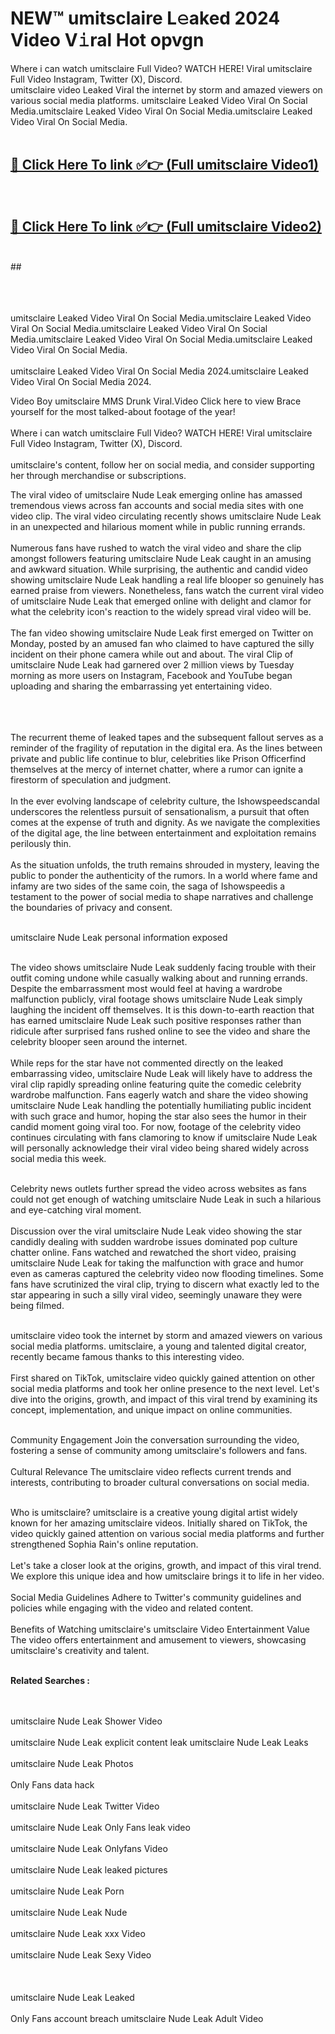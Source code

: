 
# NEW™ umitsclaire L𝚎aked 2024 Video V𝚒ral Hot opvgn

Where i can watch umitsclaire Full Video? WATCH HERE! Viral umitsclaire Full Video Instagram, Twitter (X), Discord. <br>
umitsclaire video Leaked Viral the internet by storm and amazed viewers on various social media platforms. umitsclaire Leaked Video Viral On Social Media.umitsclaire Leaked Video Viral On Social Media.umitsclaire Leaked Video Viral On Social Media.<br>
 <br>

##  <a href="https://clipsfans.site?title=umitsclaire&ref=git">🔴 Click Here To link ✅👉 (Full umitsclaire Video1) </a><br>
  <br>

##  <a href="https://clipsfans.site?title=umitsclaire&ref=git">🔴 Click Here To link ✅👉 (Full umitsclaire Video2)</a><br>
  <br>
  ##


  <br>

  <br>

<br><br>
umitsclaire Leaked Video Viral On Social Media.umitsclaire Leaked Video Viral On Social Media.umitsclaire Leaked Video Viral On Social Media.umitsclaire Leaked Video Viral On Social Media.umitsclaire Leaked Video Viral On Social Media.
<br><br>
umitsclaire Leaked Video Viral On Social Media 2024.umitsclaire Leaked Video Viral On Social Media 2024.


Video Boy umitsclaire MMS Drunk Viral.Video Click here to view Brace yourself for the most talked-about footage of the year!
<br><br>
Where i can watch umitsclaire Full Video? WATCH HERE! Viral umitsclaire Full Video Instagram, Twitter (X), Discord.
<br><br>
umitsclaire's content, follow her on social media, and consider supporting her through merchandise or subscriptions.


The viral video of umitsclaire Nude Leak emerging online has amassed tremendous views across fan accounts and social media sites with one video clip. The viral video circulating recently shows umitsclaire Nude Leak in an unexpected and hilarious moment while in public running errands.
<br><br>
Numerous fans have rushed to watch the viral video and share the clip amongst followers featuring umitsclaire Nude Leak caught in an amusing and awkward situation. While surprising, the authentic and candid video showing umitsclaire Nude Leak handling a real life blooper so genuinely has earned praise from viewers. Nonetheless, fans watch the current viral video of umitsclaire Nude Leak that emerged online with delight and clamor for what the celebrity icon's reaction to the widely spread viral video will be.
<br><br>
The fan video showing umitsclaire Nude Leak first emerged on Twitter on Monday, posted by an amused fan who claimed to have captured the silly incident on their phone camera while out and about. The viral Clip of umitsclaire Nude Leak had garnered over 2 million views by Tuesday morning as more users on Instagram, Facebook and YouTube began uploading and sharing the embarrassing yet entertaining video.
<br><br>


<br><br>
The recurrent theme of leaked tapes and the subsequent fallout serves as a reminder of the fragility of reputation in the digital era. As the lines between private and public life continue to blur, celebrities like Prison Officerfind themselves at the mercy of internet chatter, where a rumor can ignite a firestorm of speculation and judgment.
<br><br>
In the ever evolving landscape of celebrity culture, the Ishowspeedscandal underscores the relentless pursuit of sensationalism, a pursuit that often comes at the expense of truth and dignity. As we navigate the complexities of the digital age, the line between entertainment and exploitation remains perilously thin.
<br><br>
As the situation unfolds, the truth remains shrouded in mystery, leaving the public to ponder the authenticity of the rumors. In a world where fame and infamy are two sides of the same coin, the saga of Ishowspeedis a testament to the power of social media to shape narratives and challenge the boundaries of privacy and consent.
<br><br>





umitsclaire Nude Leak personal information exposed
<br><br>



The video shows umitsclaire Nude Leak suddenly facing trouble with their outfit coming undone while casually walking about and running errands. Despite the embarrassment most would feel at having a wardrobe malfunction publicly, viral footage shows umitsclaire Nude Leak simply laughing the incident off themselves. It is this down-to-earth reaction that has earned umitsclaire Nude Leak such positive responses rather than ridicule after surprised fans rushed online to see the video and share the celebrity blooper seen around the internet.
<br><br>
While reps for the star have not commented directly on the leaked embarrassing video, umitsclaire Nude Leak will likely have to address the viral clip rapidly spreading online featuring quite the comedic celebrity wardrobe malfunction. Fans eagerly watch and share the video showing umitsclaire Nude Leak handling the potentially humiliating public incident with such grace and humor, hoping the star also sees the humor in their candid moment going viral too. For now, footage of the celebrity video continues circulating with fans clamoring to know if umitsclaire Nude Leak will personally acknowledge their viral video being shared widely across social media this week.
<br><br>

Celebrity news outlets further spread the video across websites as fans could not get enough of watching umitsclaire Nude Leak in such a hilarious and eye-catching viral moment.
<br><br>
Discussion over the viral umitsclaire Nude Leak video showing the star candidly dealing with sudden wardrobe issues dominated pop culture chatter online. Fans watched and rewatched the short video, praising umitsclaire Nude Leak for taking the malfunction with grace and humor even as cameras captured the celebrity video now flooding timelines. Some fans have scrutinized the viral clip, trying to discern what exactly led to the star appearing in such a silly viral video, seemingly unaware they were being filmed.
<br><br>


umitsclaire video took the internet by storm and amazed viewers on various social media platforms. umitsclaire, a young and talented digital creator, recently became famous thanks to this interesting video.
<br><br>
First shared on TikTok, umitsclaire video quickly gained attention on other social media platforms and took her online presence to the next level. Let's dive into the origins, growth, and impact of this viral trend by examining its concept, implementation, and unique impact on online communities.
<br><br>

Community Engagement Join the conversation surrounding the video, fostering a sense of community among umitsclaire's followers and fans.
<br><br>
Cultural Relevance The umitsclaire video reflects current trends and interests, contributing to broader cultural conversations on social media.
<br><br>




Who is umitsclaire? umitsclaire is a creative young digital artist widely known for her amazing umitsclaire videos. Initially shared on TikTok, the video quickly gained attention on various social media platforms and further strengthened Sophia Rain's online reputation.
<br><br>
Let's take a closer look at the origins, growth, and impact of this viral trend. We explore this unique idea and how umitsclaire brings it to life in her video.
<br><br>
Social Media Guidelines Adhere to Twitter's community guidelines and policies while engaging with the video and related content.
<br><br>
Benefits of Watching umitsclaire's umitsclaire Video Entertainment Value The video offers entertainment and amusement to viewers, showcasing umitsclaire's creativity and talent.
<br><br>




<strong>Related Searches :</strong>

<br><br>
umitsclaire Nude Leak Shower Video
<br><br>
umitsclaire Nude Leak explicit content leak
umitsclaire Nude Leak Leaks
<br><br>
umitsclaire Nude Leak Photos
<br><br>
Only Fans data hack
<br><br>
umitsclaire Nude Leak Twitter Video
<br><br>
umitsclaire Nude Leak Only Fans leak video
<br><br>
umitsclaire Nude Leak Onlyfans Video
<br><br>
umitsclaire Nude Leak leaked pictures
<br><br>
umitsclaire Nude Leak Porn
<br><br>
umitsclaire Nude Leak Nude
<br><br>
umitsclaire Nude Leak xxx Video
<br><br>
umitsclaire Nude Leak Sexy Video
<br><br>
<br><br>
umitsclaire Nude Leak Leaked
<br><br>
Only Fans account breach
umitsclaire Nude Leak Adult Video
<br><br>